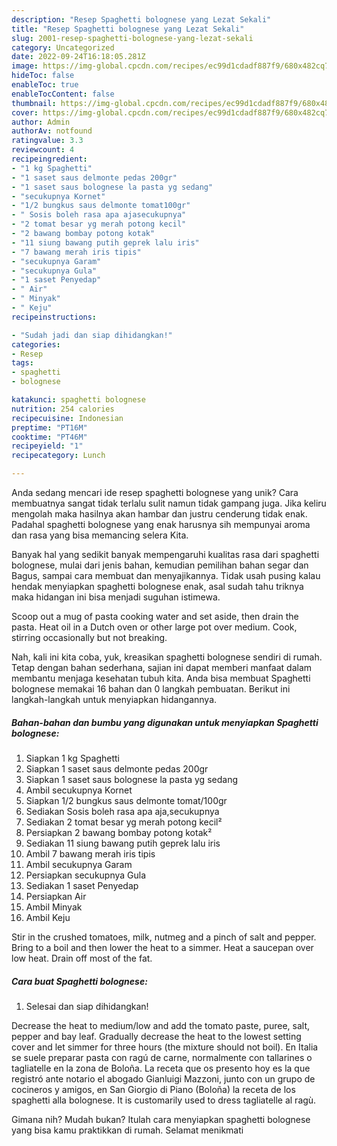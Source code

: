 ```yaml
---
description: "Resep Spaghetti bolognese yang Lezat Sekali"
title: "Resep Spaghetti bolognese yang Lezat Sekali"
slug: 2001-resep-spaghetti-bolognese-yang-lezat-sekali
category: Uncategorized
date: 2022-09-24T16:18:05.281Z
image: https://img-global.cpcdn.com/recipes/ec99d1cdadf887f9/680x482cq70/spaghetti-bolognese-foto-resep-utama.jpg
hideToc: false
enableToc: true
enableTocContent: false
thumbnail: https://img-global.cpcdn.com/recipes/ec99d1cdadf887f9/680x482cq70/spaghetti-bolognese-foto-resep-utama.jpg
cover: https://img-global.cpcdn.com/recipes/ec99d1cdadf887f9/680x482cq70/spaghetti-bolognese-foto-resep-utama.jpg
author: Admin
authorAv: notfound
ratingvalue: 3.3
reviewcount: 4
recipeingredient:
- "1 kg Spaghetti"
- "1 saset saus delmonte pedas 200gr"
- "1 saset saus bolognese la pasta yg sedang"
- "secukupnya Kornet"
- "1/2 bungkus saus delmonte tomat100gr"
- " Sosis boleh rasa apa ajasecukupnya"
- "2 tomat besar yg merah potong kecil"
- "2 bawang bombay potong kotak"
- "11 siung bawang putih geprek lalu iris"
- "7 bawang merah iris tipis"
- "secukupnya Garam"
- "secukupnya Gula"
- "1 saset Penyedap"
- " Air"
- " Minyak"
- " Keju"
recipeinstructions:

- "Sudah jadi dan siap dihidangkan!"
categories:
- Resep
tags:
- spaghetti
- bolognese

katakunci: spaghetti bolognese 
nutrition: 254 calories
recipecuisine: Indonesian
preptime: "PT16M"
cooktime: "PT46M"
recipeyield: "1"
recipecategory: Lunch

---
```





Anda sedang mencari ide resep spaghetti bolognese yang unik? Cara membuatnya sangat tidak terlalu sulit namun tidak gampang juga. Jika keliru mengolah maka hasilnya akan hambar dan justru cenderung tidak enak. Padahal spaghetti bolognese yang enak harusnya sih mempunyai aroma dan rasa yang bisa memancing selera Kita.





Banyak hal yang sedikit banyak mempengaruhi kualitas rasa dari spaghetti bolognese, mulai dari jenis bahan, kemudian pemilihan bahan segar dan Bagus, sampai cara membuat dan menyajikannya. Tidak usah pusing kalau hendak menyiapkan spaghetti bolognese enak,      asal sudah tahu triknya maka hidangan ini bisa menjadi suguhan istimewa.














Scoop out a mug of pasta cooking water and set aside, then drain the pasta. Heat oil in a Dutch oven or other large pot over medium. Cook, stirring occasionally but not breaking.






Nah, kali ini kita coba, yuk, kreasikan spaghetti bolognese sendiri di rumah. Tetap dengan bahan sederhana, sajian ini dapat memberi manfaat dalam membantu menjaga kesehatan tubuh kita. Anda bisa membuat Spaghetti bolognese memakai 16 bahan dan 0 langkah pembuatan. Berikut ini langkah-langkah untuk menyiapkan hidangannya.

<!--inarticleads1-->

##### Bahan-bahan dan bumbu yang digunakan untuk menyiapkan Spaghetti bolognese:

1. Siapkan 1 kg Spaghetti
1. Siapkan 1 saset saus delmonte pedas 200gr
1. Siapkan 1 saset saus bolognese la pasta yg sedang
1. Ambil secukupnya Kornet
1. Siapkan 1/2 bungkus saus delmonte tomat/100gr
1. Sediakan  Sosis boleh rasa apa aja,secukupnya
1. Sediakan 2 tomat besar yg merah potong kecil²
1. Persiapkan 2 bawang bombay potong kotak²
1. Sediakan 11 siung bawang putih geprek lalu iris
1. Ambil 7 bawang merah iris tipis
1. Ambil secukupnya Garam
1. Persiapkan secukupnya Gula
1. Sediakan 1 saset Penyedap
1. Persiapkan  Air
1. Ambil  Minyak
1. Ambil  Keju


Stir in the crushed tomatoes, milk, nutmeg and a pinch of salt and pepper. Bring to a boil and then lower the heat to a simmer. Heat a saucepan over low heat. Drain off most of the fat. 

<!--inarticleads2-->

##### Cara buat Spaghetti bolognese:


1. Selesai dan siap dihidangkan!

Decrease the heat to medium/low and add the tomato paste, puree, salt, pepper and bay leaf. Gradually decrease the heat to the lowest setting cover and let simmer for three hours (the mixture should not boil). En Italia se suele preparar pasta con ragú de carne, normalmente con tallarines o tagliatelle en la zona de Boloña. La receta que os presento hoy es la que registró ante notario el abogado Gianluigi Mazzoni, junto con un grupo de cocineros y amigos, en San Giorgio di Piano (Boloña) la receta de los spaghetti alla bolognese. It is customarily used to dress tagliatelle al ragù. 

Gimana nih? Mudah bukan? Itulah cara menyiapkan spaghetti bolognese yang bisa kamu praktikkan di rumah. Selamat menikmati
